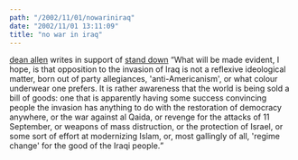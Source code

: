```yaml
---
path: "/2002/11/01/nowariniraq" 
date: "2002/11/01 13:11:09" 
title: "no war in iraq" 
---
```

<p><a href="http://www.textism.com/article/618/" title="Textism">dean allen</a> writes in support of <a href="http://www.nowarblog.org/">stand down</a> <q>What will be made evident, I hope, is that opposition to the invasion of Iraq is not a reflexive ideological matter, born out of party allegiances, 'anti-Americanism', or what colour underwear one prefers. It is rather awareness that the world is being sold a bill of goods: one that is apparently having some success convincing people the invasion has anything to do with the restoration of democracy anywhere, or the war against al Qaida, or revenge for the attacks of 11 September, or weapons of mass distruction, or the protection of Israel, or some sort of effort at modernizing Islam, or, most gallingly of all, 'regime change' for the good of the Iraqi people.</q></p>